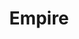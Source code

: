 ---
title:  "Empire"
description: "[Empire](http://www.pbs.org/pov/empire/) is an immersive documentary project that examines the still-unfolding legacy of Dutch colonialism. The project is truly cross-platform, displayed as multi-channel film installations in galleries, as a book, and as an interactive web experience. Genevieve was approached by the filmmakers, [Eline Jongsma and Kel O'Neill](http://www.jongsmaoneill.com/), to develop the interactive website. She worked with them to prototype interactions that suited each of the four organizing themes - Cradle, Periphery, Migrants and Legacy. Since the films had first been experienced as multi-channel installations in space, Genevieve tried to create a web-based experience that would provide ways of experiencing multiple films at once, while still allowing the viewer to focus in on material they found compelling.<br/><br/>Empire:Interactive was featured in the [DocLab](http://www.doclab.org/2014/empire-interactive/) new media exhibition of the 2014 International Documentary Film Festival in Amsterdam. It is currently on view at [POV](http://www.pbs.org/pov/) (PBS's documentary arm), and is one of six interactive documentaries to be featured on [POV's website](http://www.pbs.org/pov/digital/shorts/)."
category: empire
year: 2014
for: "Microsoft Cybercrime Unit"
for-link: "https://news.microsoft.com/presskits/dcu/#sm.00000b7w8fnigif79rsp9bqb4m5p1"
with: "The OCR"
with-link: "https://ocr.nyc/"
press: <a target='_blank' href='https://www.wired.com/2014/12/sci-fi-worthy-interface-tracking-criminal-botnets/'>Wired</a>
index: 10
images: ['empire1.jpg', 'empire2.jpg', 'empire4.jpg', 'empire5.jpg']
tags: ['interactive', 'storytelling']
---